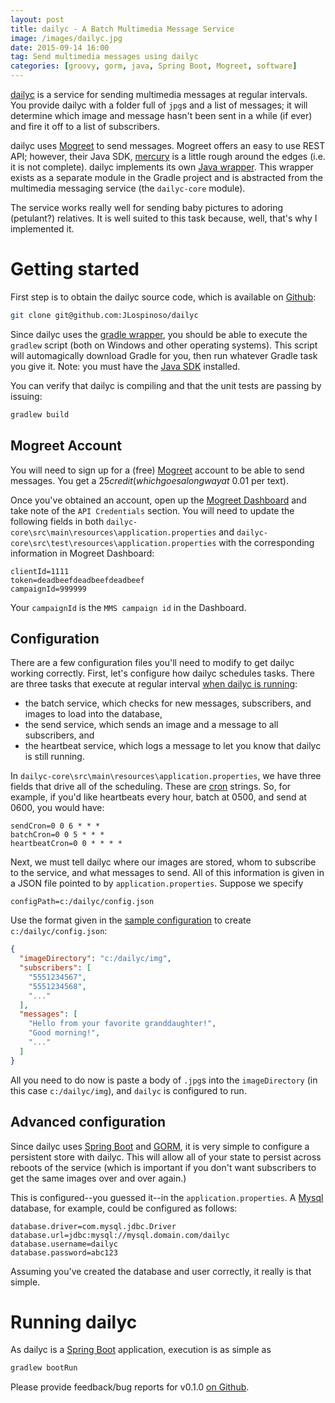 ```yaml
---
layout: post
title: dailyc - A Batch Multimedia Message Service
image: /images/dailyc.jpg
date: 2015-09-14 16:00
tag: Send multimedia messages using dailyc
categories: [groovy, gorm, java, Spring Boot, Mogreet, software]
---
```

[1]: https://developer.mogreet.com/
[2]: https://github.com/JLospinoso/dailyc
[3]: http://projects.spring.io/spring-boot/
[4]: https://gradle.org/
[5]: https://grails.github.io/grails-doc/latest/guide/GORM.html
[6]: https://en.wikipedia.org/wiki/Cron
[7]: https://docs.gradle.org/current/userguide/gradle_wrapper.html
[8]: http://www.oracle.com/technetwork/java/javase/downloads/jdk8-downloads-2133151.html
[9]: https://github.com/mogreet/javaSDK
[10]: https://github.com/JLospinoso/dailyc/blob/master/mogreet/src/test/java/net/lospi/mogreet/MogreetManagerTest.java
[11]: https://developer.mogreet.com/dashboard
[12]: https://github.com/JLospinoso/dailyc/blob/master/dailyc-core/src/main/groovy/net/lospi/dailyc/DailycScheduler.groovy
[13]: https://github.com/JLospinoso/dailyc/blob/master/config.json
[14]: https://www.mysql.com/

[dailyc][2] is a service for sending multimedia messages at regular intervals. You provide dailyc with a folder full of `jpg`s and a list of messages; it will determine which image and message hasn't been sent in a while (if ever) and fire it off to a list of subscribers.

dailyc uses [Mogreet][1] to send messages. Mogreet offers an easy to use REST API; however, their Java SDK, [mercury][9] is a little rough around the edges (i.e. it is not complete). dailyc implements its own [Java wrapper][10]. This wrapper exists as a separate module in the Gradle project and is abstracted from the multimedia messaging service (the `dailyc-core` module).

The service works really well for sending baby pictures to adoring (petulant?) relatives. It is well suited to this task because, well, that's why I implemented it.

# Getting started
First step is to obtain the dailyc source code, which is available on [Github][2]:

```sh
git clone git@github.com:JLospinoso/dailyc
```

Since dailyc uses the [gradle wrapper][7], you should be able to execute the `gradlew` script (both on Windows and other operating systems). This script will automagically download Gradle for you, then run whatever Gradle task you give it. Note: you must have the [Java SDK][8] installed.

You can verify that dailyc is compiling and that the unit tests are passing by issuing:

```sh
gradlew build
```

## Mogreet Account
You will need to sign up for a (free) [Mogreet][1] account to be able to send messages. You get a $25 credit (which goes a long way at ~$0.01 per text).

Once you've obtained an account, open up the [Mogreet Dashboard][11] and take note of the `API Credentials` section. You will need to update the following fields in both  `dailyc-core\src\main\resources\application.properties` and `dailyc-core\src\test\resources\application.properties` with the corresponding information in Mogreet Dashboard:

```properties
clientId=1111
token=deadbeefdeadbeefdeadbeef
campaignId=999999
```
Your `campaignId` is the `MMS campaign id` in the Dashboard.

## Configuration
There are a few configuration files you'll need to modify to get dailyc working correctly. First, let's configure how dailyc schedules tasks. There are three tasks that execute at regular interval [when dailyc is running][12]:

* the batch service, which checks for new messages, subscribers, and images to load into the database,
* the send service, which sends an image and a message to all subscribers, and
* the heartbeat service, which logs a message to let you know that dailyc is still running.

In `dailyc-core\src\main\resources\application.properties`, we have three fields that drive all of the scheduling. These are [cron][6] strings. So, for example, if you'd like heartbeats every hour, batch at 0500, and send at 0600, you would have:

```properties
sendCron=0 0 6 * * *
batchCron=0 0 5 * * *
heartbeatCron=0 0 * * * *
```

Next, we must tell dailyc where our images are stored, whom to subscribe to the service, and what messages to send. All of this information is given in a JSON file pointed to by `application.properties`. Suppose we specify

```properties
configPath=c:/dailyc/config.json
```

Use the format given in the [sample configuration][13] to create `c:/dailyc/config.json`:

```json
{
  "imageDirectory": "c:/dailyc/img",
  "subscribers": [
	"5551234567",
	"5551234568",
	"..."
  ],
  "messages": [
	"Hello from your favorite granddaughter!",
	"Good morning!",
	"..."
  ]
}
```

All you need to do now is paste a body of `.jpg`s into the `imageDirectory` (in this case `c:/dailyc/img`), and `dailyc` is configured to run.

## Advanced configuration
Since dailyc uses [Spring Boot][3] and [GORM][5], it is very simple to configure a persistent store with dailyc. This will allow all of your state to persist across reboots of the service (which is important if you don't want subscribers to get the same images over and over again.)

This is configured--you guessed it--in the `application.properties`. A [Mysql][14] database, for example, could be configured as follows:

```properties
database.driver=com.mysql.jdbc.Driver
database.url=jdbc:mysql://mysql.domain.com/dailyc
database.username=dailyc
database.password=abc123
```

Assuming you've created the database and user correctly, it really is that simple.

# Running dailyc
As dailyc is a [Spring Boot][3] application, execution is as simple as

```sh
gradlew bootRun
```

Please provide feedback/bug reports for v0.1.0 [on Github][2].
